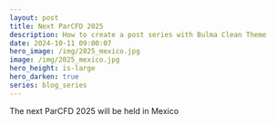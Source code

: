 ```yaml
---
layout: post
title: Next ParCFD 2025
description: How to create a post series with Bulma Clean Theme
date: 2024-10-11 09:00:07
hero_image: /img/2025_mexico.jpg
image: /img/2025_mexico.jpg
hero_height: is-large
hero_darken: true
series: blog_series
---
```


The next ParCFD 2025 will be held in Mexico
